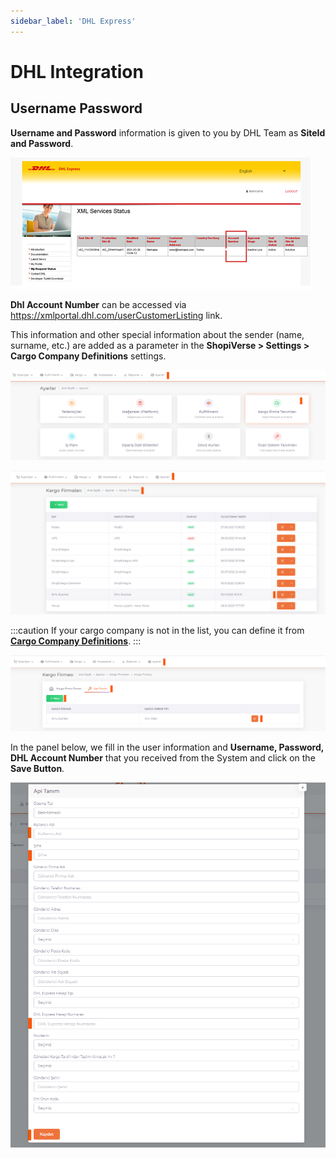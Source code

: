```yaml
---
sidebar_label: 'DHL Express'
---
```


# DHL Integration

## Username Password

**Username and Password** information is given to you by DHL Team as **SiteId and Password**.

![DHL](../cargo-entegration/img/DHL.png)

**Dhl Account Number** can be accessed via https://xmlportal.dhl.com/userCustomerListing link.

This information and other special information about the sender (name, surname, etc.) are added as a parameter in the **ShopiVerse > Settings > Cargo Company Definitions** settings.

![DHLE](../cargo-entegration/img/DHLe.png)

![DHLEDit](../cargo-entegration/img/DHLEdit.png)

:::caution
If your cargo company is not in the list, you can define it from **[Cargo Company Definitions](/docs/category/cargo-company-definitions)**.
:::

![DHLEdit Parameter](../cargo-entegration/img/DHLEditParameter.png)

In the panel below, we fill in the user information and **Username, Password, DHL Account Number** that you received from the System and click on the **Save Button**.

![DHLEdit Parameter](../cargo-entegration/img/DHLEditParameterSave.png)


 